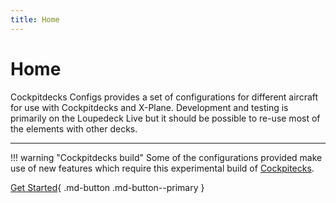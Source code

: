 ```yaml
---
title: Home
---
```


# Home

Cockpitdecks Configs provides a set of configurations for different aircraft for use with Cockpitdecks and X-Plane. Development and testing is primarily on the Loupedeck Live but it should be possible to re-use most of the elements with other decks.

---


!!! warning "Cockpitdecks build"
    Some of the configurations provided make use of new features which require this experimental build of [Cockpitecks](https://github.com/dlicudi/cockpitdecks).


[Get Started](getting-started.md){ .md-button .md-button--primary }
